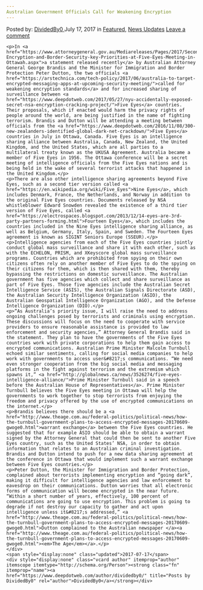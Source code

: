 ```yaml
---
Australian Government Officials Call for Weakening Encryption
---
```

<article class="post-listing post-21383 post type-post status-publish format-standard has-post-thumbnail hentry 
    <div class="post-inner">
        <span>Posted by: <a href="https://www.deepdotweb.com/author/dividedby0/" title="">DividedBy0 </a></span>
    <span>July 17, 2017</span>
    <span>in <a href="https://www.deepdotweb.com/category/deepdot-news/" rel="category tag">Featured</a>, <a href="https://www.deepdotweb.com/category/news-updates/" rel="category tag">News Updates</a></span>
    <span><a href="https://www.deepdotweb.com/2017/07/17/australian-government-officials-call-weakening-encryption/#respond">Leave a comment</a></span>
    </p>
    <div class="clear"></div>
    
    <p>In <a href="https://www.attorneygeneral.gov.au/Mediareleases/Pages/2017/SecondQuarter/Tackling-Encryption-and-Border-Security-key-Priorities-at-Five-Eyes-Meeting-in-Ottawah.aspx">a statement released recently</a> by Australian Attorney General George Brandis and the Minister for Immigration and Border Protection Peter Dutton, the two officials <a href="https://arstechnica.com/tech-policy/2017/06/australia-to-target-encrypted-messaging-apps-at-upcoming-security-meeting/">called for weakening encryption standards</a> and for increased sharing of surveillance between <a href="https://www.deepdotweb.com/2017/05/27/nyu-accidentally-exposed-secret-nsa-encryption-cracking-project/">Five Eyes</a> countries. Their proposals, which if enacted would harm the privacy rights of people around the world, are being justified in the name of fighting terrorism. Brandis and Dutton will be attending a meeting between officials from the <a href="https://www.deepdotweb.com/2016/11/08/300-new-zealanders-identified-global-dark-net-crackdown/">Five Eyes</a> countries in July in Ottawa, Canada. Five Eyes is an intelligence sharing alliance between Australia, Canada, New Zealand, the United Kingdom, and the United States, which are all parties to a multilateral treaty known as the UKUSA Agreement. Australia became a member of Five Eyes in 1956. The Ottawa conference will be a secret meeting of intelligence officials from the Five Eyes nations and is being held in the wake of several terrorist attacks that happened in the United Kingdom.</p>
    <p>There are also other intelligence sharing agreements beyond Five Eyes, such as a second tier version called <a href="https://en.wikipedia.org/wiki/Five_Eyes">Nine Eyes</a>, which includes Denmark, France, the Netherlands, and Norway in addition to the original Five Eyes countries. Documents released by NSA whistleblower Edward Snowden revealed the existence of a third tier version of Five Eyes, called <a href="https://electrospaces.blogspot.com/2013/12/14-eyes-are-3rd-party-partners-forming.html">Fourteen Eyes</a>, which includes the countries included in the Nine Eyes intelligence sharing alliance, as well as Belgium, Germany, Italy, Spain, and Sweden. The Fourteen Eyes agreement is known as SIGINT Seniors Europe (SSEUR).</p>
    <p>Intelligence agencies from each of the Five Eyes countries jointly conduct global mass surveillance and share it with each other, such as with the ECHELON, PRISM, and XKeyscore global mass surveillance programs. Countries which are prohibited from spying on their own citizens often rely on another member of Five Eyes to do the spying on their citizens for them, which is then shared with them, thereby bypassing the restrictions on domestic surveillance. The Australian government has five agencies which collect and share surveillance as part of Five Eyes. Those five agencies include the Australian Secret Intelligence Service (ASIS), the Australian Signals Directorate (ASD), the Australian Security Intelligence Organization (ASIO), the Australian Geospatial Intelligence Organization (AGO), and the Defense Intelligence Organization (DIO).</p>
    <p>“As Australia’s priority issue, I will raise the need to address ongoing challenges posed by terrorists and criminals using encryption. These discussions will focus on the need to cooperate with service providers to ensure reasonable assistance is provided to law enforcement and security agencies,” Attorney General Brandis said in the statement. They plan to have the governments of the Five Eyes countries work with private corporations to help them gain access to encrypted communications. Australian Prime Minister Malcolm Turnbull echoed similar sentiments, calling for social media companies to help work with governments to access user&#8217;s communications. “We need even stronger cooperation from the big social media and messaging platforms in the fight against terrorism and the extremism which spawns it,” <a href="http://globalnews.ca/news/3526274/five-eyes-intelligence-alliance/">Prime Minister Turnbull said in a speech before the Australian House of Representatives</a>. Prime Minister Turnbull believes the Five Eyes meeting in Ottawa will help the governments to work together to stop terrorists from enjoying the freedom and privacy offered by the use of encrypted communications on the internet.</p>
    <p>Brandis believes there should be a <a href="http://www.theage.com.au/federal-politics/political-news/how-the-turnbull-government-plans-to-access-encrypted-messages-20170609-gwoge0.html">warrant exchange</a> between the Five Eyes countries. He suggested that for example ASIO should be able to obtain a warrant signed by the Attorney General that could then be sent to another Five Eyes country, such as the United States’ NSA, in order to obtain information that relates to an Australian criminal investigation. Brandis and Dutton intend to push for a new data sharing agreement at the conference in Ottawa that would implement such a warrant exchange between Five Eyes countries.</p>
    <p>Peter Dutton, the Minister for Immigration and Border Protection, complained about terrorists implementing encryption and “going dark”, making it difficult for intelligence agencies and law enforcement to eavesdrop on their communications. Dutton worries that all electronic forms of communication will become encrypted in the near future. “Within a short number of years, effectively, 100 percent of communications are going to use encryption. This problem is going to degrade if not destroy our capacity to gather and act upon intelligence unless it&#8217;s addressed,” <a href="http://www.theage.com.au/federal-politics/political-news/how-the-turnbull-government-plans-to-access-encrypted-messages-20170609-gwoge0.html">Dutton complained to the Australian newspaper </a><a href="http://www.theage.com.au/federal-politics/political-news/how-the-turnbull-government-plans-to-access-encrypted-messages-20170609-gwoge0.html"><em>The Age</em></a>.</p>
    </div>
    <span style="display:none" class="updated">2017-07-17</span>
    <div style="display:none" class="vcard author" itemprop="author" itemscope itemtype="http://schema.org/Person"><strong class="fn" itemprop="name"><a href="https://www.deepdotweb.com/author/dividedby0/" title="Posts by DividedBy0" rel="author">DividedBy0</a></strong></div>
    
